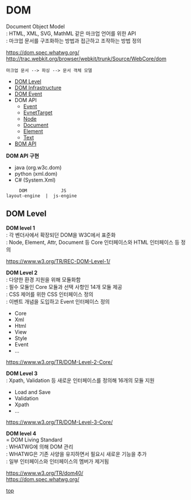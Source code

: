 # DOM
Document Object Model  
: HTML, XML, SVG, MathML 같은 마크업 언어를 위한 API    
: 마크업 문서를 구조화하는 방법과 접근하고 조작하는 방법 정의    

https://dom.spec.whatwg.org/  
http://trac.webkit.org/browser/webkit/trunk/Source/WebCore/dom   


```
마크업 문서 --> 파싱 --> 문서 객체 모델
```


- [DOM Level](#dom-level)
- [DOM Infrastructure](./dom-infrastructure.md)
- [DOM Event](./dom-event.md)
- DOM API
    - [Event](./api-dom-event.md)
    - [EvnetTarget](./api-dom-event-target.md)
    - [Node](./api-dom-node.md)
    - [Document](./api-dom-document.md)
    - [Element](./api-dom-element.md)
    - [Text](./api-dom-text.md)
- [BOM API](./bom/)


**DOM API 구현**   
- java (org.w3c.dom)
- python (xml.dom)
- C# (System.Xml)

```
     DOM             JS
layout-engine  |  js-engine
```



## DOM Level

**DOM level 1**    
: 각 벤더사에서 확장되던 DOM을 W3C에서 표준화  
: Node, Element, Attr, Document 등 Core 인터페이스와 HTML 인터페이스 등 정의     

https://www.w3.org/TR/REC-DOM-Level-1/


**DOM Level 2**   
: 다양한 환경 지원을 위해 모듈화함   
: 필수 모듈인 Core 모듈과 선택 사항인 14개 모듈 제공       
: CSS 제어를 위한 CSS 인터페이스 정의    
: 이벤트 개념을 도입하고 Event 인터페이스 정의     

- Core
- Xml
- Html
- View
- Style
- Event
- ...

https://www.w3.org/TR/DOM-Level-2-Core/


**DOM Level 3**    
: Xpath, Validation 등 새로운 인터페이스를 정의해 16개의 모듈 지원   

- Load and Save
- Validation
- Xpath
- ...

https://www.w3.org/TR/DOM-Level-3-Core/


**DOM level 4**   
= DOM Living Standard   
: WHATWG에 의해 DOM 관리      
: WHATWG은 기존 사양을 유지하면서 필요시 새로운 기능을 추가     
: 일부 인터페이스와 인터페이스의 멤버가 제거됨   

https://www.w3.org/TR/dom40/   
https://dom.spec.whatwg.org/   



[top](#)
